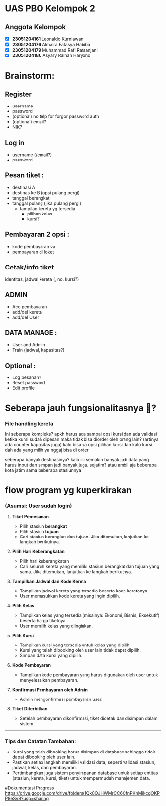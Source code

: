 # UAS PBO Kelompok 2

## Anggota Kelompok

- [x] **23051204161** Leonaldo Kurniawan
- [x] **23051204176** Almaira Fatasya Habiba
- [x] **23051204179** Muhammad Rafi Rafsanjani
- [x] **23051204180** Asyary Raihan Haryono

# Brainstorm:

## Register
* username 
* password 
* (optional) no telp for forgor password auth
* (optional) email?
* NIK?

## Log in
* username (/email?)
* password

## Pesan tiket :
* destinasi A 
* destinas ke B (opsi pulang pergi)
* tanggal berangkat
* tanggal pulang (jika pulang pergi)
  * tampilan kereta yg tersedia
    * pilihan kelas
    * kursi?

## Pembayaran 2 opsi :
* kode pembayaran va
* pembayaran di loket

## Cetak/info tiket 
identitas, jadwal kereta (, no. kursi?)

## ADMIN 
* Acc pembayaran
* add/del kereta
* add/del User

## DATA MANAGE :
* User and Admin
* Train (jadwal, kapasitas?)

## Optional : 
* Log pesanan?
* Reset password
* Edit profile

# Seberapa jauh fungsionalitasnya 🗿?
### File handling kereta

Ini seberapa kompleks? apkh harus ada sampai opsi kursi dan ada validasi ketika kursi sudah dipesan maka tidak bisa diorder oleh orang lain? (artinya ada counter kapasitas juga) 
kalo bisa ya opsi pilihan kursi dan kalo kursi dah ada yang milih ya nggaj bisa di order

seberapa banyak destinasinya? kalo ini semakin banyak jadi data yang harus input dan simpan jadi banyak juga.
sejatim? atau ambil aja beberapa kota jatim sama beberapa stasiunnya


# flow program yg kuperkirakan

### (Asumsi: User sudah login)

1. **Tiket Pemesanan**
   - Pilih stasiun **berangkat**
   - Pilih stasiun **tujuan**
   - Cari stasiun berangkat dan tujuan. Jika ditemukan, lanjutkan ke langkah berikutnya.
   
2. **Pilih Hari Keberangkatan**
   - Pilih hari keberangkatan
   - Cari seluruh kereta yang memiliki stasiun berangkat dan tujuan yang sama. Jika ditemukan, lanjutkan ke langkah berikutnya.

3. **Tampilkan Jadwal dan Kode Kereta**
   - Tampilkan jadwal kereta yang tersedia beserta kode keretanya
   - User memasukkan kode kereta yang ingin dipilih.

4. **Pilih Kelas**
   - Tampilkan kelas yang tersedia (misalnya: Ekonomi, Bisnis, Eksekutif) beserta harga tiketnya
   - User memilih kelas yang diinginkan.

5. **Pilih Kursi**
   - Tampilkan kursi yang tersedia untuk kelas yang dipilih
   - Kursi yang telah dibooking oleh user lain tidak dapat dipilih.
   - Simpan data kursi yang dipilih.

6. **Kode Pembayaran**
   - Tampilkan kode pembayaran yang harus digunakan oleh user untuk menyelesaikan pembayaran.

7. **Konfirmasi Pembayaran oleh Admin**
   - Admin mengonfirmasi pembayaran user.

8. **Tiket Diterbitkan**
   - Setelah pembayaran dikonfirmasi, tiket dicetak dan disimpan dalam sistem.

---

### Tips dan Catatan Tambahan:
- Kursi yang telah dibooking harus disimpan di database sehingga tidak dapat dibooking oleh user lain.
- Pastikan setiap langkah memiliki validasi data, seperti validasi stasiun, jadwal, kelas, dan pembayaran.
- Pertimbangkan juga sistem penyimpanan database untuk setiap entitas (stasiun, kereta, kursi, tiket) untuk mempermudah manajemen data.

#Dokumentasi Progress
https://drive.google.com/drive/folders/1Qk0QJHWMrCC6OfnPKnMikcgOKPP8eSvB?usp=sharing
